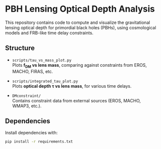 # PBH Lensing Optical Depth Analysis

This repository contains code to compute and visualize the gravitational lensing optical depth for primordial black holes (PBHs), using cosmological models and FRB-like time delay constraints.

## Structure

- `scripts/tau_vs_mass_plot.py`  
  Plots **f<sub>DM</sub> vs lens mass**, comparing against constraints from EROS, MACHO, FIRAS, etc.
  
- `scripts/integrated_tau_plot.py`  
  Plots **optical depth τ vs lens mass**, for various time delays.

- `DMconstraint/`  
  Contains constraint data from external sources (EROS, MACHO, WMAP3, etc.).

## Dependencies

Install dependencies with:

```bash
pip install -r requirements.txt
